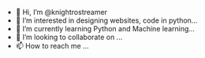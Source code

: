 - 👋 Hi, I’m @knightrostreamer
- 👀 I’m interested in designing websites, code in python...
- 🌱 I’m currently learning Python and Machine learning...
- 💞️ I’m looking to collaborate on ...
- 📫 How to reach me ...

<!---
knightrostreamer/knightrostreamer is a ✨ special ✨ repository because its `README.md` (this file) appears on your GitHub profile.
You can click the Preview link to take a look at your changes.
--->
